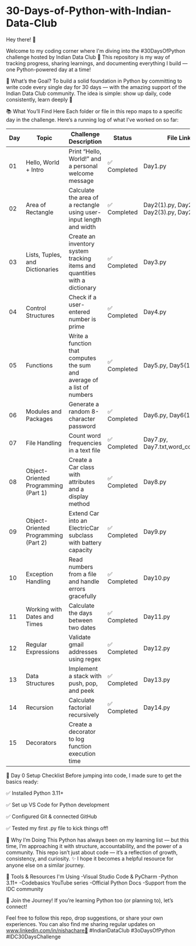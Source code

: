 # 30-Days-of-Python-with-Indian-Data-Club

Hey there! 👋

Welcome to my coding corner where I'm diving into the #30DaysOfPython challenge hosted by Indian Data Club 🚀
This repository is my way of tracking progress, sharing learnings, and documenting everything I build — one Python-powered day at a time!

🎯 What’s the Goal?
To build a solid foundation in Python by committing to write code every single day for 30 days — with the amazing support of the Indian Data Club community. The idea is simple: show up daily, code consistently, learn deeply 💪

📚 What You’ll Find Here
Each folder or file in this repo maps to a specific day in the challenge.
Here’s a running log of what I’ve worked on so far:

| Day | Topic                            | Challenge Description                                               | Status         | File Link|
| --- | -------------------------------- | ------------------------------------------------------------        | ---------------| ------- |
| 01  | Hello, World + Intro             | Print “Hello, World!” and a personal welcome message                | ✅ Completed  |Day1.py |
| 02  | Area of Rectangle                | Calculate the area of a rectangle using user-input length and width | ✅ Completed  |Day2(1).py, Day2(2).py, Day2(3).py, Day2.py   |
| 03  | Lists, Tuples, and Dictionaries  | Create an inventory system tracking items and quantities with a dictionary|✅ Completed | Day3.py |
| 04  | Control Structures               | Check if a user-entered number is prime                              | ✅ Completed  | Day4.py |
| 05  | Functions                        | Write a function that computes the sum and average of a list of numbers | ✅ Completed | Day5.py, Day5(1).py |  
| 06  | Modules and Packages             | Generate a random 8-character password                                |✅ Completed | Day6.py, Day6(1).py |   
|07   | File Handling                    | Count word frequencies in a text file                                |✅ Completed | Day7.py, Day7.txt,word_counts.csv | 
| 08  | Object-Oriented Programming (Part 1)|Create a Car class with attributes and a display method            | ✅ Completed | Day8.py |
|09   | Object-Oriented Programming (Part 2)|Extend Car into an ElectricCar subclass with battery capacity      |✅ Completed | Day9.py |
|10   |Exception Handling                |Read numbers from a file and handle errors gracefully                 |✅ Completed | Day10.py |
|11   |Working with Dates and Times      |Calculate the days between two dates                                  |✅ Completed | Day11.py |
|12   |Regular Expressions               | Validate gmail addresses using regex                                 |✅ Completed | Day12.py |
|13   | Data Structures                  |  Implement a stack with push, pop, and peek                          |✅ Completed | Day13.py |
|14   |Recursion                         | Calculate factorial recursively                                      |✅ Completed | Day14.py |
|15   | Decorators                       | Create a decorator to log function execution time                    |                         |
 






🔧 Day 0 Setup Checklist
Before jumping into code, I made sure to get the basics ready:

✅ Installed Python 3.11+

✅ Set up VS Code for Python development

✅ Configured Git & connected GitHub

✅ Tested my first .py file to kick things off!

🧠 Why I’m Doing This
Python has always been on my learning list — but this time, I’m approaching it with structure, accountability, and the power of a community.
This repo isn’t just about code — it’s a reflection of growth, consistency, and curiosity. ✨
I hope it becomes a helpful resource for anyone else on a similar journey.

🧰 Tools & Resources I'm Using
-Visual Studio Code & PyCharm
-Python 3.11+
-Codebasics YouTube series
-Official Python Docs
-Support from the IDC community

📢 Join the Journey!
If you’re learning Python too (or planning to), let’s connect!

Feel free to follow this repo, drop suggestions, or share your own experiences.
You can also find me sharing regular updates on  www.linkedin.com/in/nishachare💬
#IndianDataClub #3oDaysOfPython #IDC30DaysChallenge

